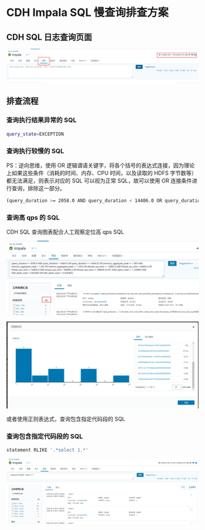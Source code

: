 # CDH Impala SQL 慢查询排查方案


## CDH SQL 日志查询页面

![](resources/images/Pasted%20image%2020231113154512.png)

## 排查流程
### 查询执行结果异常的 SQL

```bash
query_state=EXCEPTION
```

### 查询执行较慢的 SQL

PS：逆向思维，使用 OR 逻辑谓语关键字，将各个括号的表达式连接，因为理论上如果这些条件（消耗的时间、内存、CPU 时间，以及读取的 HDFS 字节数等）都无法满足，则表示对应的 SQL 可以视为正常 SQL，故可以使用 OR 连接条件进行查询，排除这一部分。

```bash
(query_duration >= 2058.0 AND query_duration < 14406.0 OR query_duration >= 14406.0) OR (memory_aggregate_peak >= 1.0E9 AND memory_aggregate_peak < 1.2E9 OR memory_aggregate_peak >= 1.2E9) OR (thread_cpu_time >= 10800.0 AND thread_cpu_time < 64800.0 OR thread_cpu_time >= 64800.0 AND thread_cpu_time < 388800.0 OR thread_cpu_time >= 388800.0) OR  (hdfs_bytes_read >= 1.2288E9 AND hdfs_bytes_read < 9.8304E9 OR hdfs_bytes_read >= 9.8304E9)
```


### 查询高 qps 的 SQL

CDH SQL 查询图表配合人工观察定位高 qps SQL

![](resources/images/Pasted%20image%2020231113154641.png)

![](resources/images/Pasted%20image%2020231113154645.png)


或者使用正则表达式，查询包含指定代码段的 SQL


### 查询包含指定代码段的 SQL

```bash
statement RLIKE '.*select 1.*'
```

![](resources/images/Pasted%20image%2020231113154717.png)